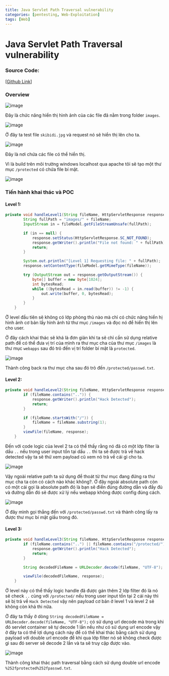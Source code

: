 ```yaml
---
title: Java Servlet Path Traversal vulnerability
categories: [pentesting, Web-Exploitation]
tags: [Web]
---
```


# Java Servlet Path Traversal vulnerability

### Source Code:

[[Github Link](https://github.com/pzhat/Path_Traversal_Lab)]

### Overview

![image](https://hackmd.io/_uploads/SJl8JTtolx.png)

Đây là chức năng hiển thị hình ảnh của các file đã nằm trong folder `images`.

![image](https://hackmd.io/_uploads/rkGKkaYjle.png)

Ở đây ta test file `skibidi.jpg` và request nó sẽ hiển thị lên cho ta.

![image](https://hackmd.io/_uploads/ByPi1pKjgg.png)

Đây là nơi chứa các file có thể hiển thị.

Vì là build trên môi trường windows localhost qua apache tôi sẽ tạo một thư mục `/protected` có chứa file bí mật.

![image](https://hackmd.io/_uploads/S1ellTYsll.png)

### Tiến hành khai thác và POC

#### Level 1:

```java 
private void handleLevel1(String fileName, HttpServletResponse response) throws IOException {
        String fullPath = "images/" + fileName;
        InputStream in = fileModel.getFileStreamUnsafe(fullPath);

        if (in == null) {
            response.setStatus(HttpServletResponse.SC_NOT_FOUND);
            response.getWriter().println("File not found: " + fullPath);
            return;
        }

        System.out.println("[Level 1] Requesting file: " + fullPath);
        response.setContentType(fileModel.getMimeType(fileName));

        try (OutputStream out = response.getOutputStream()) {
            byte[] buffer = new byte[1024];
            int bytesRead;
            while ((bytesRead = in.read(buffer)) != -1) {
                out.write(buffer, 0, bytesRead);
            }
        }
    }
```

Ở level đầu tiên sẽ không có lớp phòng thủ nào mà chỉ có chức năng hiển hị hình ảnh cơ bản lấy hình ảnh từ thư mục `/images` và đọc nó để hiển thị lên cho user.

Ở đây cách khai thác sẽ khá là đơn giản khi ta sẽ chỉ cần sử dụng relative path để có thể đưa vị trí của mình ra thư mục cha của thư mục `/images` là thư mục `webapps` sau đó trỏ đến vị trí folder bí mật là `protected`.

![image](https://hackmd.io/_uploads/SybReptiee.png)

Thành công back ra thư mục cha sau đó trỏ đến `/protected/passwd.txt`.

#### Level 2:

```java 
private void handleLevel2(String fileName, HttpServletResponse response) throws IOException {
        if (fileName.contains("..")) {
            response.getWriter().println("Hack Detected");
            return;
        }

        if (fileName.startsWith("/")) {
            fileName = fileName.substring(1);
        }
        viewFile(fileName, response);
    }
```

Đến với code logic của level 2 ta có thể thấy rằng nó đã có một lớp filter là dấu `..` nếu trong user input tồn tại dấu `..` thì ta sẽ được trả về hack detected vậy ta sẽ thử xem payload cũ xem nó trả về cái gì cho ta.

![image](https://hackmd.io/_uploads/ByYg7Eqjlg.png)

Vậy ngoài relative path ta sử dụng để thoát từ thư mục đang đứng ra thư mục cha ta còn có cách nào khác không?. Ở đây ngoài absolute path còn có một cái gọi là absolute path đó là bạn sẽ điền đúng đường dẫn và đầy đủ và đường dẫn đó sẽ được xử lý nếu webapp không được config đúng cách.

![image](https://hackmd.io/_uploads/B1ZqXVcsxe.png)

Ở đây mình gọi thẳng đến với `/protected/passwd.txt` và thành công lấy ra được thư mục bí mật giấu trong đó.

#### Level 3:

```java 
private void handleLevel3(String fileName, HttpServletResponse response) throws IOException {
        if (fileName.contains("..") || fileName.contains("/protected/")) {
            response.getWriter().println("Hack Detected");
            return;
        }

        String decodedFileName = URLDecoder.decode(fileName, "UTF-8");

        viewFile(decodedFileName, response);
    }
```

Ở level này có thể thấy logic handle đã được gán thêm 2 lớp filter đó là nó sẽ check `..` cùng với `/protected/` nếu trong user input tồn tại 2 cái này thì sẽ bị trả về `Hack Detected` vậy nên payload cơ bản ở level 1 và level 2 sẽ không còn khả thi nữa.

Ở đây ta thấy ở dòng `String decodedFileName = URLDecoder.decode(fileName, "UTF-8");` có sử dụng url decode mà trong khi đó servlet container sẽ tự decode 1 lần nếu như có sử dụng url encode vậy ở đây ta có thể lợi dụng cách này để có thể khai thác bằng cách sử dụng payload với double url encode để khi qua lớp filter nó sẽ không check được gì sau đó server sẽ decode 2 lần và ta sẽ truy cập được vào.

![image](https://hackmd.io/_uploads/r18EhVcjge.png)

Thành công khai thác path traversal bằng cách sử dụng double url encode `%252fprotected%252fpasswd.txt`.



